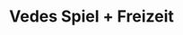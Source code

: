 ---
title: "Vedes Spiel + Freizeit"
url: /waldshut-tiengen/vedes-spiel-freizeit/
shop: Spielzeug
---